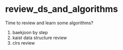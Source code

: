 # review_ds_and_algorithms
Time to review and learn some algorithms?

1. baekjoon by step
2. kaist data structure review
3. clrs review
